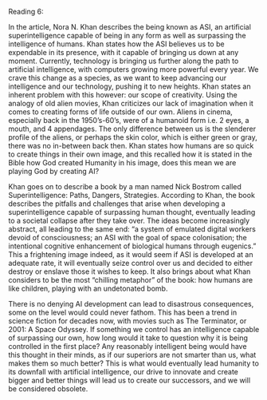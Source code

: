 ﻿Reading 6: 

   In the article, Nora N. Khan describes the being known as ASI, an artificial superintelligence capable 
of being in any form as well as surpassing the intelligence of humans. Khan states how the ASI believes us to 
be expendable in its presence, with it capable of bringing us down at any moment. Currently, technology is 
bringing us further along the path to artificial intelligence, with computers growing more powerful every year. 
We crave this change as a species, as we want to keep advancing our intelligence and our technology, pushing it 
to new heights. Khan states an inherent problem with this however: our scope of creativity. Using the analogy of 
old alien movies, Khan criticizes our lack of imagination when it comes to creating forms of life outside of our own. 
Aliens in cinema, especially back in the 1950’s-60’s, were of a humanoid form i.e. 2 eyes, a mouth, and 4 appendages.
The only difference between us is the slenderer profile of the aliens, or perhaps the skin color, which is either 
green or gray, there was no in-between back then. Khan states how humans are so quick to create things in their own 
image, and this recalled how it is stated in the Bible how God created Humanity in his image, does this mean we are 
playing God by creating AI?

   Khan goes on to describe a book by a man named Nick Bostrom called Superintelligence: Paths, Dangers, Strategies. 
According to Khan, the book describes the pitfalls and challenges that arise when developing a superintelligence 
capable of surpassing human thought, eventually leading to a societal collapse after they take over. The ideas 
become increasingly abstract, all leading to the same end: “a system of emulated digital workers devoid of consciousness;
an ASI with the goal of space colonisation; the intentional cognitive enhancement of biological humans through eugenics.” 
This a frightening image indeed, as it would seem if ASI is developed at an adequate rate, it will eventually seize 
control over us and decided to either destroy or enslave those it wishes to keep. It also brings about what Khan
considers to be the most “chilling metaphor” of the book: how humans are like children, playing with an undetonated bomb. 

   There is no denying AI development can lead to disastrous consequences, some on the level would could never fathom. 
This has been a trend in science fiction for decades now, with movies such as The Terminator, or 2001: A Space Odyssey. 
If something we control has an intelligence capable of surpassing our own, how long would it take to question why it is 
being controlled in the first place? Any reasonably intelligent being would have this thought in their minds, as if our 
superiors are not smarter than us, what makes them so much better? This is what would eventually lead humanity to its 
downfall with artificial intelligence, our drive to innovate and create bigger and better things will lead us to 
create our successors, and we will be considered obsolete. 
